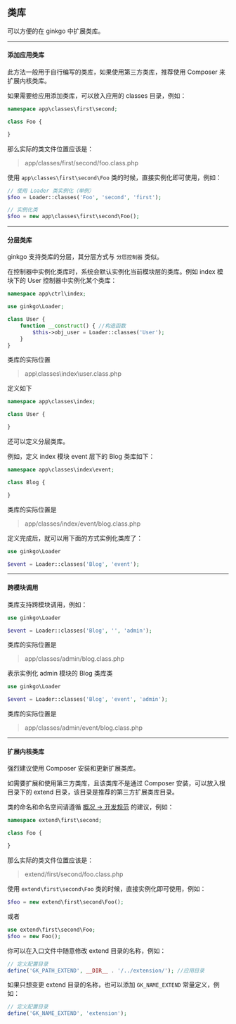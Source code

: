 ## 类库

可以方便的在 ginkgo 中扩展类库。

----------

#### 添加应用类库

此方法一般用于自行编写的类库，如果使用第三方类库，推荐使用 Composer 来扩展内核类库。

如果需要给应用添加类库，可以放入应用的 classes 目录，例如：

``` php
namespace app\classes\first\second;

class Foo {

}
```

那么实际的类文件位置应该是：

> app/classes/first/second/foo.class.php

使用 `app\classes\first\second\Foo` 类的时候，直接实例化即可使用，例如：

``` php
// 使用 Loader 类实例化（单例）
$foo = Loader::classes('Foo', 'second', 'first');

// 实例化类
$foo = new app\classes\first\second\Foo();
```

----------

#### 分层类库

ginkgo 支持类库的分层，其分层方式与 `分层控制器` 类似。

在控制器中实例化类库时，系统会默认实例化当前模块层的类库。例如 index 模块下的 User 控制器中实例化某个类库：

``` php
namespace app\ctrl\index;

use ginkgo\Loader;

class User {
    function __construct() { //构造函数
        $this->obj_user = Loader::classes('User');
    }
}
```

类库的实际位置

> app\classes\index\user.class.php

定义如下

``` php
namespace app\classes\index;

class User {

}
```

还可以定义分层类库。

例如，定义 index 模块 event 层下的 Blog 类库如下：

``` php
namespace app\classes\index\event;

class Blog {

}
```

类库的实际位置是

> app/classes/index/event/blog.class.php

定义完成后，就可以用下面的方式实例化类库了：

``` php
use ginkgo\Loader

$event = Loader::classes('Blog', 'event');
```
----------

#### 跨模块调用

类库支持跨模块调用，例如：

``` php
use ginkgo\Loader

$event = Loader::classes('Blog', '', 'admin');
```

类库的实际位置是

> app/classes/admin/blog.class.php

表示实例化 admin 模块的 Blog 类库类

``` php
use ginkgo\Loader

$event = Loader::classes('Blog', 'event', 'admin');
```

类库的实际位置是

> app/classes/admin/event/blog.class.php

----------

#### 扩展内核类库

强烈建议使用 Composer 安装和更新扩展类库。

如需要扩展和使用第三方类库，且该类库不是通过 Composer 安装，可以放入根目录下的 extend 目录，该目录是推荐的第三方扩展类库目录。

类的命名和命名空间请遵循 [概况 -> 开发规范](../overview/spec.md) 的建议，例如：

``` php
namespace extend\first\second;

class Foo {

}
```

那么实际的类文件位置应该是：

> extend/first/second/foo.class.php

使用 `extend\first\second\Foo` 类的时候，直接实例化即可使用，例如：

``` php
$foo = new extend\first\second\Foo();
```
或者

``` php
use extend\first\second\Foo;
$foo = new Foo();
```

你可以在入口文件中随意修改 extend 目录的名称，例如：

``` php
// 定义配置目录
define('GK_PATH_EXTEND', __DIR__ . '/../extension/'); //应用目录
```
    
如果只想变更 extend 目录的名称，也可以添加 `GK_NAME_EXTEND` 常量定义，例如：

``` php
// 定义配置目录
define('GK_NAME_EXTEND', 'extension');
```

